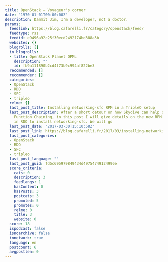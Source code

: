 ```yaml
---
title: OpenStack – Voyageur's corner
date: "1970-01-01T00:00:00Z"
description: Dammit Jim, I'm a developer, not a doctor.
params:
  feedlink: https://blog.cafarelli.fr/category/openstack/feed/
  feedtype: rss
  feedid: e9496a92c25f30ecd2492174bd388a3b
  websites: {}
  blogrolls: []
  in_blogrolls:
  - title: OpenStack Planet OPML
    description: ""
    id: fb9a111890b2cd4f73b9c994af822be3
  recommended: []
  recommender: []
  categories:
  - OpenStack
  - RDO
  - SFC
  - tripleo
  relme: {}
  last_post_title: Installing networking-sfc RPM in a TripleO setup
  last_post_description: After a short detour on how Skydive can help debugging Service
    Function Chaining, in this post I will give details on the new RPM files now available
    in RDO to install networking-sfc. We will go
  last_post_date: "2017-03-30T15:10:58Z"
  last_post_link: https://blog.cafarelli.fr/2017/03/installing-networking-sfc-rpm-in-a-tripleo-setup/
  last_post_categories:
  - OpenStack
  - RDO
  - SFC
  - tripleo
  last_post_language: ""
  last_post_guid: fd5c695979849434d49754749124996e
  score_criteria:
    cats: 0
    description: 3
    feedlangs: 1
    hasContent: 0
    hasPosts: 3
    postcats: 3
    promoted: 5
    promotes: 0
    relme: 0
    title: 3
    website: 0
  score: 18
  ispodcast: false
  isnoarchive: false
  innetwork: true
  language: en
  postcount: 6
  avgpostlen: 0
---
```

